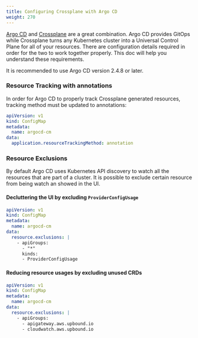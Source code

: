```yaml
---  
title: Configuring Crossplane with Argo CD
weight: 270
---  
```


[Argo CD](https://argoproj.github.io/cd/) and [Crossplane](https://crossplane.io)
are a great combination. Argo CD provides GitOps while Crossplane turns any Kubernetes
cluster into a Universal Control Plane for all of your resources. There are
configuration details required in order for the two to work together properly.
This doc will help you understand these requirements.

It is recommended to use Argo CD version 2.4.8 or later.

### Resource Tracking with annotations

In order for Argo CD to properly track Crossplane generated resources, tracking method must be updated to annotations:

```yaml
apiVersion: v1
kind: ConfigMap
metadata:
  name: argocd-cm
data:
  application.resourceTrackingMethod: annotation
```

### Resource Exclusions

By default Argo CD uses Kubernetes API discovery to watch all the resources that are part of a cluster. It is possible
to exclude certain resource from being watch an showed in the UI.

#### Decluttering the UI by excluding `ProviderConfigUsage`

```yaml
apiVersion: v1
kind: ConfigMap
metadata:
  name: argocd-cm
data:
  resource.exclusions: |
    - apiGroups:
      - "*"
      kinds:
      - ProviderConfigUsage
```

#### Reducing resource usages by excluding unused CRDs

```yaml
apiVersion: v1
kind: ConfigMap
metadata:
  name: argocd-cm
data:
  resource.exclusions: |
    - apiGroups:
      - apigateway.aws.upbound.io
      - cloudwatch.aws.upbound.io
```
